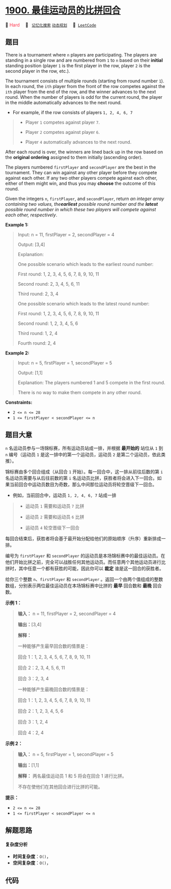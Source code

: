 # [1900. 最佳运动员的比拼回合](https://leetcode.com/problems/the-earliest-and-latest-rounds-where-players-compete)

🔴 <font color=#ff334b>Hard</font>&emsp; 🔖&ensp; [`记忆化搜索`](/tag/memoization.md) [`动态规划`](/tag/dynamic-programming.md)&emsp; 🔗&ensp;[`LeetCode`](https://leetcode.com/problems/the-earliest-and-latest-rounds-where-players-compete)

## 题目

There is a tournament where `n` players are participating. The players are
standing in a single row and are numbered from `1` to `n` based on their
**initial** standing position (player `1` is the first player in the row,
player `2` is the second player in the row, etc.).

The tournament consists of multiple rounds (starting from round number `1`).
In each round, the `ith` player from the front of the row competes against the
`ith` player from the end of the row, and the winner advances to the next
round. When the number of players is odd for the current round, the player in
the middle automatically advances to the next round.

  * For example, if the row consists of players `1, 2, 4, 6, 7`
> 
> * Player `1` competes against player `7`.
> 
> * Player `2` competes against player `6`.
> 
> * Player `4` automatically advances to the next round.

After each round is over, the winners are lined back up in the row based on
the **original ordering** assigned to them initially (ascending order).

The players numbered `firstPlayer` and `secondPlayer` are the best in the
tournament. They can win against any other player before they compete against
each other. If any two other players compete against each other, either of
them might win, and thus you may **choose** the outcome of this round.

Given the integers `n`, `firstPlayer`, and `secondPlayer`, return _an integer
array containing two values, the**earliest** possible round number and the
**latest** possible round number in which these two players will compete
against each other, respectively_.



**Example 1:**

> Input: n = 11, firstPlayer = 2, secondPlayer = 4
> 
> Output: [3,4]
> 
> Explanation:
> 
> One possible scenario which leads to the earliest round number:
> 
> First round: 1, 2, 3, 4, 5, 6, 7, 8, 9, 10, 11
> 
> Second round: 2, 3, 4, 5, 6, 11
> 
> Third round: 2, 3, 4
> 
> One possible scenario which leads to the latest round number:
> 
> First round: 1, 2, 3, 4, 5, 6, 7, 8, 9, 10, 11
> 
> Second round: 1, 2, 3, 4, 5, 6
> 
> Third round: 1, 2, 4
> 
> Fourth round: 2, 4

**Example 2:**

> Input: n = 5, firstPlayer = 1, secondPlayer = 5
> 
> Output: [1,1]
> 
> Explanation: The players numbered 1 and 5 compete in the first round.
> 
> There is no way to make them compete in any other round.

**Constraints:**

  * `2 <= n <= 28`
  * `1 <= firstPlayer < secondPlayer <= n`


## 题目大意

`n` 名运动员参与一场锦标赛，所有运动员站成一排，并根据 **最开始的** 站位从 `1` 到 `n` 编号（运动员 `1`
是这一排中的第一个运动员，运动员 `2` 是第二个运动员，依此类推）。

锦标赛由多个回合组成（从回合 `1` 开始）。每一回合中，这一排从前往后数的第 `i` 名运动员需要与从后往前数的第 `i`
名运动员比拼，获胜者将会进入下一回合。如果当前回合中运动员数目为奇数，那么中间那位运动员将轮空晋级下一回合。

  * 例如，当前回合中，运动员 `1, 2, 4, 6, 7` 站成一排 
> 
> * 运动员 `1` 需要和运动员 `7` 比拼
> 
> * 运动员 `2` 需要和运动员 `6` 比拼
> 
> * 运动员 `4` 轮空晋级下一回合

每回合结束后，获胜者将会基于最开始分配给他们的原始顺序（升序）重新排成一排。

编号为 `firstPlayer` 和 `secondPlayer`
的运动员是本场锦标赛中的最佳运动员。在他们开始比拼之前，完全可以战胜任何其他运动员。而任意两个其他运动员进行比拼时，其中任意一个都有获胜的可能，因此你可以
**裁定** 谁是这一回合的获胜者。

给你三个整数 `n`、`firstPlayer` 和 `secondPlayer`
。返回一个由两个值组成的整数数组，分别表示两位最佳运动员在本场锦标赛中比拼的 **最早** 回合数和 **最晚** 回合数。

**示例 1：**

> 
> 
> 
> 
> 
> **输入：** n = 11, firstPlayer = 2, secondPlayer = 4
> 
> **输出：**[3,4]
> 
> **解释：**
> 
> 一种能够产生最早回合数的情景是：
> 
> 回合 1：1, 2, 3, 4, 5, 6, 7, 8, 9, 10, 11
> 
> 回合 2：2, 3, 4, 5, 6, 11
> 
> 回合 3：2, 3, 4
> 
> 一种能够产生最晚回合数的情景是：
> 
> 回合 1：1, 2, 3, 4, 5, 6, 7, 8, 9, 10, 11
> 
> 回合 2：1, 2, 3, 4, 5, 6
> 
> 回合 3：1, 2, 4
> 
> 回合 4：2, 4
> 
> 

**示例 2：**

> 
> 
> 
> 
> 
> **输入：** n = 5, firstPlayer = 1, secondPlayer = 5
> 
> **输出：**[1,1]
> 
> **解释：** 两名最佳运动员 1 和 5 将会在回合 1 进行比拼。
> 
> 不存在使他们在其他回合进行比拼的可能。
> 
> 

**提示：**

  * `2 <= n <= 28`
  * `1 <= firstPlayer < secondPlayer <= n`


## 解题思路

#### 复杂度分析

- **时间复杂度**：`O()`，
- **空间复杂度**：`O()`，

## 代码

```javascript

```